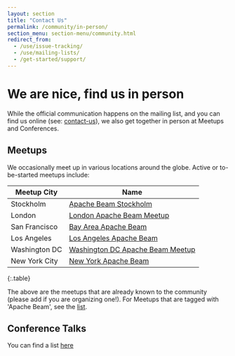 ```yaml
---
layout: section
title: "Contact Us"
permalink: /community/in-person/
section_menu: section-menu/community.html
redirect_from:
  - /use/issue-tracking/
  - /use/mailing-lists/
  - /get-started/support/
---
```

<!--
Licensed under the Apache License, Version 2.0 (the "License");
you may not use this file except in compliance with the License.
You may obtain a copy of the License at

http://www.apache.org/licenses/LICENSE-2.0

Unless required by applicable law or agreed to in writing, software
distributed under the License is distributed on an "AS IS" BASIS,
WITHOUT WARRANTIES OR CONDITIONS OF ANY KIND, either express or implied.
See the License for the specific language governing permissions and
limitations under the License.
-->

# We are nice, find us in person

While the official communication happens on the mailing list, and you can find us online (see: [contact-us](https://beam.apache.org/community/contact-us/)), we also get together in person at Meetups and Conferences.    

## Meetups

We occasionally meet up in various locations around the globe. Active or to-be-started meetups include:

| Meetup City | Name |
| ----------------- | ---------------|
| Stockholm | [Apache Beam Stockholm](https://www.meetup.com/Apache-Beam-Stockholm/) |
| London | [London Apache Beam Meetup](https://www.meetup.com/London-Apache-Beam-Meetup/) |
| San Francisco | [Bay Area Apache Beam](https://www.meetup.com/San-Francisco-Apache-Beam/) |
| Los Angeles | [Los Angeles Apache Beam](https://www.meetup.com/Los-Angeles-Apache-Beam/) |
| Washington DC | [Washington DC Apache Beam Meetup](https://www.meetup.com/DC-Apache-Beam/) |
| New York City | [New York Apache Beam](https://www.meetup.com/New-York-Apache-Beam/) |:
{:.table}

The above are the meetups that are already known to the community (please add if you are organizing one!). For Meetups that are tagged with 'Apache Beam', see the [list](https://www.meetup.com/topics/apache-beam/).


## Conference Talks
You can find a list [here](https://docs.google.com/spreadsheets/d/1CloF63FOKSPM6YIuu8eExjhX6xrIiOp5j4zPbSg3Apo/)
